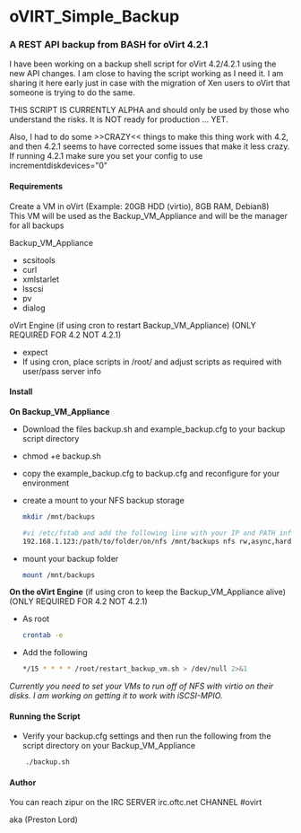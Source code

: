 # oVIRT_Simple_Backup

### A REST API backup from BASH for oVirt 4.2.1

I have been working on a backup shell script for oVirt 4.2/4.2.1 using the new API changes. I am close to having the script working as I need it. I am sharing it here early just in case with the migration of Xen users to oVirt that someone is trying to do the same.

THIS SCRIPT IS CURRENTLY ALPHA and should only be used by those who understand the risks. It is NOT ready for production … YET.

Also, I had to do some >>CRAZY<< things to make this thing work with 4.2, and then 4.2.1 seems to have corrected some issues that make it less crazy. If running 4.2.1 make sure you set your config to use incrementdiskdevices="0"

#### Requirements

Create a VM in oVirt (Example: 20GB HDD (virtio), 8GB RAM, Debian8)<br>
This VM will be used as the Backup_VM_Appliance and will be the manager for all backups

Backup_VM_Appliance<br>
 - scsitools
 - curl
 - xmlstarlet
 - lsscsi
 - pv
 - dialog

oVirt Engine (if using cron to restart Backup_VM_Appliance) (ONLY REQUIRED FOR 4.2 NOT 4.2.1)
 - expect
 - If using cron, place scripts in /root/ and adjust scripts as required with user/pass server info

#### Install

**On Backup_VM_Appliance**

 - Download the files backup.sh and example_backup.cfg to your backup script directory
 
 - chmod +e backup.sh
 
 - copy the example_backup.cfg to backup.cfg and reconfigure for your environment
 
 - create a mount to your NFS backup storage
    ```bash
    mkdir /mnt/backups
    
    #vi /etc/fstab and add the following line with your IP and PATH info
    192.168.1.123:/path/to/folder/on/nfs /mnt/backups nfs rw,async,hard,intr,noexec 0 0
    ```
 - mount your backup folder<br>
    ```bash
    mount /mnt/backups
    ```
    
**On the oVirt Engine**  (if using cron to keep the Backup_VM_Appliance alive)  (ONLY REQUIRED FOR 4.2 NOT 4.2.1)
 - As root
    ```bash
    crontab -e
    ```
 - Add the following
    ```bash
    */15 * * * * /root/restart_backup_vm.sh > /dev/null 2>&1
    ```


_Currently you need to set your VMs to run off of NFS with virtio on their disks. I am working on getting it to work with iSCSI-MPIO._



#### Running the Script

 - Verify your backup.cfg settings and then run the following from the script directory on your Backup_VM_Appliance

```bash
    ./backup.sh
```


#### Author

You can reach zipur on the IRC SERVER irc.oftc.net CHANNEL #ovirt

aka (Preston Lord)


